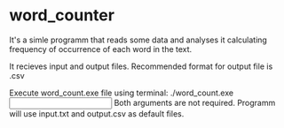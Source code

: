 # word_counter

It's a simle programm that reads some data and analyses it calculating frequency of occurrence of each word in the text.

It recieves input and output files. Recommended format for output file is .csv

Execute word_count.exe file using terminal: ./word_count.exe <input> <output>
Both arguments are not required. Programm will use input.txt and output.csv as default files.
